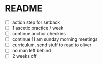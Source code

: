 # README

- [ ] action step for setback
- [ ] 1 ascetic practice / week
- [ ] continue anchor checkins
- [ ] continue 11 am sunday morning meetings
- [ ] curriculum, send stuff to read to oliver
- [ ] no man left behind
- [ ] 2 weeks off
